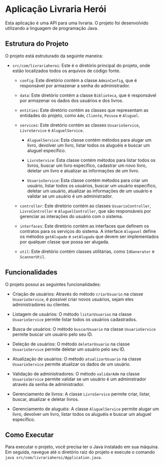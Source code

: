 # Aplicação Livraria Herói

Esta aplicação é uma API para uma livraria. O projeto foi desenvolvido utilizando a linguagem de programação Java.

## Estrutura do Projeto

O projeto está estruturado da seguinte maneira:

- `src/com/livrariaheroi`: Este é o diretório principal do projeto, onde estão localizados todos os arquivos de código
  fonte.

    - `config`: Este diretório contém a classe `AdminConfig`, que é responsável por armazenar a senha do administrador.

    - `data`: Este diretório contém a classe `Biblioteca`, que é responsável por armazenar os dados dos usuários e dos
      livros.

    - `entities`: Este diretório contém as classes que representam as entidades do projeto,
      como `Adm`, `Cliente`, `Pessoa` e `Aluguel`.

    - `services`: Este diretório contém as classes `UsuarioService`, `LivroService` e `AluguelService`.

        - `AluguelService`: Esta classe contém métodos para alugar um livro, devolver um livro, listar todos os aluguéis
          e buscar um aluguel específico.

        - `LivroService`: Esta classe contém métodos para listar todos os livros, buscar um livro específico, cadastrar
          um novo livro, deletar um livro e atualizar as informações de um livro.

        - `UsuarioService`: Esta classe contém métodos para criar um usuário, listar todos os usuários, buscar um
          usuário específico, deletar um usuário, atualizar as informações de um usuário e validar se um usuário é um
          administrador.

    - `controller`: Este diretório contém as classes `UsuarioController`, `LivroController` e `AluguelController`, que
      são responsáveis por gerenciar as interações do usuário com o sistema.

    - `interfaces`: Este diretório contém as interfaces que definem os contratos para os serviços do sistema. A
      interface `Alugavel` define os métodos `getAlugado` e `setAlugado` que devem ser implementados por qualquer classe
      que possa ser alugada.

    - `util`: Este diretório contém classes utilitárias, como `IdGenerator` e `ScannerUtil`.

## Funcionalidades

O projeto possui as seguintes funcionalidades:

- Criação de usuários: Através do método `criarUsuario` na classe `UsuarioService`, é possível criar novos usuários,
  sejam eles administradores ou clientes.

- Listagem de usuários: O método `listarUsuarios` na classe `UsuarioService` permite listar todos os usuários
  cadastrados.

- Busca de usuários: O método `buscarUsuario` na classe `UsuarioService` permite buscar um usuário pelo seu ID.

- Deleção de usuários: O método `deletarUsuario` na classe `UsuarioService` permite deletar um usuário pelo seu ID.

- Atualização de usuários: O método `atualizarUsuario` na classe `UsuarioService` permite atualizar os dados de um
  usuário.

- Validação de administradores: O método `validarAdm` na classe `UsuarioService` permite validar se um usuário é um
  administrador através da senha de administrador.

- Gerenciamento de livros: A classe `LivroService` permite criar, listar, buscar, atualizar e deletar livros.

- Gerenciamento de aluguéis: A classe `AluguelService` permite alugar um livro, devolver um livro, listar todos os
  aluguéis e buscar um aluguel específico.

## Como Executar

Para executar o projeto, você precisa ter o Java instalado em sua máquina. Em seguida, navegue até o diretório raiz do
projeto e execute o comando `java src/com/livrariaheroi/Application.java`.